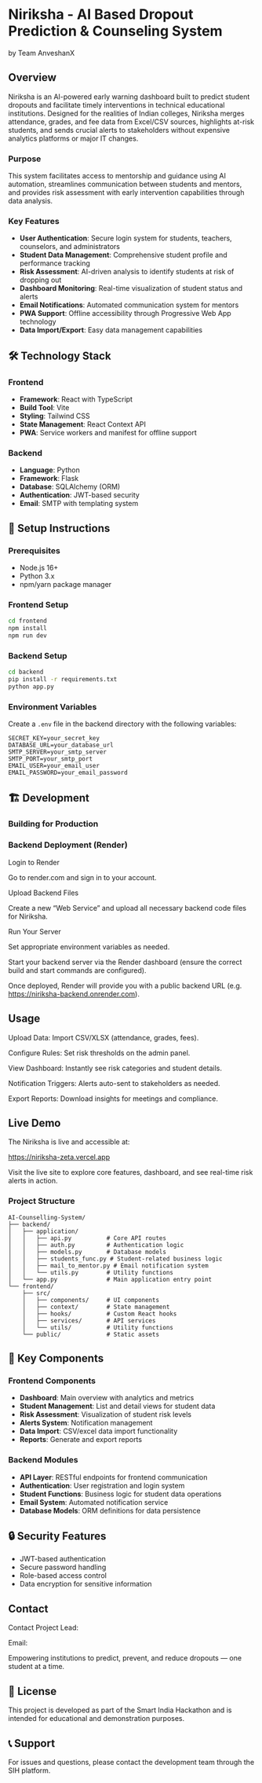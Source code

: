 # Niriksha - AI Based Dropout Prediction & Counseling System
by Team AnveshanX
## Overview
Niriksha is an AI-powered early warning dashboard built to predict student dropouts and facilitate timely interventions in technical educational institutions. Designed for the realities of Indian colleges, Niriksha merges attendance, grades, and fee data from Excel/CSV sources, highlights at-risk students, and sends crucial alerts to stakeholders without expensive analytics platforms or major IT changes.

### Purpose
This system facilitates access to mentorship and guidance using AI automation, streamlines communication between students and mentors, and provides risk assessment with early intervention capabilities through data analysis.

### Key Features
- **User Authentication**: Secure login system for students, teachers, counselors, and administrators
- **Student Data Management**: Comprehensive student profile and performance tracking
- **Risk Assessment**: AI-driven analysis to identify students at risk of dropping out
- **Dashboard Monitoring**: Real-time visualization of student status and alerts
- **Email Notifications**: Automated communication system for mentors
- **PWA Support**: Offline accessibility through Progressive Web App technology
- **Data Import/Export**: Easy data management capabilities

## 🛠️ Technology Stack

### Frontend
- **Framework**: React with TypeScript
- **Build Tool**: Vite
- **Styling**: Tailwind CSS
- **State Management**: React Context API
- **PWA**: Service workers and manifest for offline support

### Backend
- **Language**: Python
- **Framework**: Flask
- **Database**: SQLAlchemy (ORM)
- **Authentication**: JWT-based security
- **Email**: SMTP with templating system

## 🚀 Setup Instructions

### Prerequisites
- Node.js 16+
- Python 3.x
- npm/yarn package manager

### Frontend Setup
```bash
cd frontend
npm install
npm run dev
```

### Backend Setup
```bash
cd backend
pip install -r requirements.txt
python app.py
```

### Environment Variables
Create a `.env` file in the backend directory with the following variables:
```
SECRET_KEY=your_secret_key
DATABASE_URL=your_database_url
SMTP_SERVER=your_smtp_server
SMTP_PORT=your_smtp_port
EMAIL_USER=your_email_user
EMAIL_PASSWORD=your_email_password
```
## 🏗️ Development

### Building for Production
### Backend Deployment (Render)
Login to Render

Go to render.com and sign in to your account.

Upload Backend Files

Create a new “Web Service” and upload all necessary backend code files for Niriksha.

Run Your Server

Set appropriate environment variables as needed.

Start your backend server via the Render dashboard (ensure the correct build and start commands are configured).

Once deployed, Render will provide you with a public backend URL (e.g. https://niriksha-backend.onrender.com).
## Usage
Upload Data: Import CSV/XLSX (attendance, grades, fees).

Configure Rules: Set risk thresholds on the admin panel.

View Dashboard: Instantly see risk categories and student details.

Notification Triggers: Alerts auto-sent to stakeholders as needed.

Export Reports: Download insights for meetings and compliance.
## Live Demo 
The Niriksha is live and accessible at:

https://niriksha-zeta.vercel.app

Visit the live site to explore core features, dashboard, and see real-time risk alerts in action.

### Project Structure
```
AI-Counselling-System/
├── backend/
│   ├── application/
│   │   ├── api.py          # Core API routes
│   │   ├── auth.py         # Authentication logic
│   │   ├── models.py       # Database models
│   │   ├── students_func.py # Student-related business logic
│   │   ├── mail_to_mentor.py # Email notification system
│   │   └── utils.py        # Utility functions
│   └── app.py              # Main application entry point
└── frontend/
    ├── src/
    │   ├── components/     # UI components
    │   ├── context/        # State management
    │   ├── hooks/          # Custom React hooks
    │   ├── services/       # API services
    │   └── utils/          # Utility functions
    └── public/             # Static assets
```

## 🔧 Key Components

### Frontend Components
- **Dashboard**: Main overview with analytics and metrics
- **Student Management**: List and detail views for student data
- **Risk Assessment**: Visualization of student risk levels
- **Alerts System**: Notification management
- **Data Import**: CSV/excel data import functionality
- **Reports**: Generate and export reports

### Backend Modules
- **API Layer**: RESTful endpoints for frontend communication
- **Authentication**: User registration and login system
- **Student Functions**: Business logic for student data operations
- **Email System**: Automated notification service
- **Database Models**: ORM definitions for data persistence

## 🔒 Security Features
- JWT-based authentication
- Secure password handling
- Role-based access control
- Data encryption for sensitive information

## Contact
Contact
Project Lead: 

Email: 

Empowering institutions to predict, prevent, and reduce dropouts — one student at a time.

## 📄 License
This project is developed as part of the Smart India Hackathon and is intended for educational and demonstration purposes.

## 📞 Support
For issues and questions, please contact the development team through the SIH platform.
